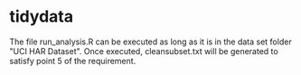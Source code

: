 # tidydata
The file  run_analysis.R can be executed as long as it is in the data set folder "UCI HAR Dataset". Once executed, cleansubset.txt will be generated to satisfy point 5 of the requirement. 
